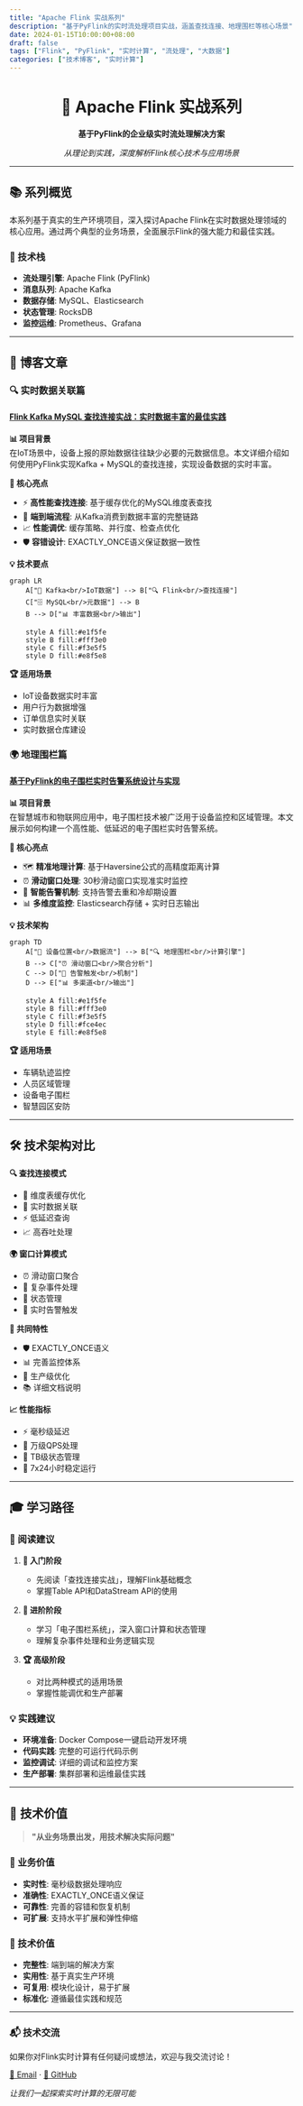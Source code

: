 ```yaml
---
title: "Apache Flink 实战系列"
description: "基于PyFlink的实时流处理项目实战，涵盖查找连接、地理围栏等核心场景"
date: 2024-01-15T10:00:00+08:00
draft: false
tags: ["Flink", "PyFlink", "实时计算", "流处理", "大数据"]
categories: ["技术博客", "实时计算"]
---
```


<div align="center">

# 🚀 Apache Flink 实战系列

**基于PyFlink的企业级实时流处理解决方案**

*从理论到实践，深度解析Flink核心技术与应用场景*

</div>

---

## 📚 系列概览

本系列基于真实的生产环境项目，深入探讨Apache Flink在实时数据处理领域的核心应用。通过两个典型的业务场景，全面展示Flink的强大能力和最佳实践。

### 🎯 技术栈
- **流处理引擎**: Apache Flink (PyFlink)
- **消息队列**: Apache Kafka
- **数据存储**: MySQL、Elasticsearch
- **状态管理**: RocksDB
- **监控运维**: Prometheus、Grafana

---

## 📖 博客文章

### 🔍 实时数据关联篇

<div class="featured-content">

#### [Flink Kafka MySQL 查找连接实战：实时数据丰富的最佳实践](./Flink_Kafka_MySQL_查找连接实战/)

**📊 项目背景**  
在IoT场景中，设备上报的原始数据往往缺少必要的元数据信息。本文详细介绍如何使用PyFlink实现Kafka + MySQL的查找连接，实现设备数据的实时丰富。

**🎯 核心亮点**
- ⚡ **高性能查找连接**: 基于缓存优化的MySQL维度表查找
- 🔄 **端到端流程**: 从Kafka消费到数据丰富的完整链路
- 📈 **性能调优**: 缓存策略、并行度、检查点优化
- 🛡️ **容错设计**: EXACTLY_ONCE语义保证数据一致性

**💡 技术要点**
```mermaid
graph LR
    A["📡 Kafka<br/>IoT数据"] --> B["🔍 Flink<br/>查找连接"]
    C["🗄️ MySQL<br/>元数据"] --> B
    B --> D["📊 丰富数据<br/>输出"]
    
    style A fill:#e1f5fe
    style B fill:#fff3e0
    style C fill:#f3e5f5
    style D fill:#e8f5e8
```

**🏆 适用场景**
- IoT设备数据实时丰富
- 用户行为数据增强
- 订单信息实时关联
- 实时数据仓库建设

</div>

### 🌍 地理围栏篇

<div class="featured-content">

#### [基于PyFlink的电子围栏实时告警系统设计与实现](./blog_geo_fence_system/)

**📊 项目背景**  
在智慧城市和物联网应用中，电子围栏技术被广泛用于设备监控和区域管理。本文展示如何构建一个高性能、低延迟的电子围栏实时告警系统。

**🎯 核心亮点**
- 🗺️ **精准地理计算**: 基于Haversine公式的高精度距离计算
- ⏰ **滑动窗口处理**: 30秒滑动窗口实现准实时监控
- 🚨 **智能告警机制**: 支持告警去重和冷却期设置
- 📊 **多维度监控**: Elasticsearch存储 + 实时日志输出

**💡 技术架构**
```mermaid
graph TD
    A["📡 设备位置<br/>数据流"] --> B["🔍 地理围栏<br/>计算引擎"]
    B --> C["⏰ 滑动窗口<br/>聚合分析"]
    C --> D["🚨 告警触发<br/>机制"]
    D --> E["📊 多渠道<br/>输出"]
    
    style A fill:#e1f5fe
    style B fill:#fff3e0
    style C fill:#f3e5f5
    style D fill:#fce4ec
    style E fill:#e8f5e8
```

**🏆 适用场景**
- 车辆轨迹监控
- 人员区域管理
- 设备电子围栏
- 智慧园区安防

</div>

---

## 🛠️ 技术架构对比

<div class="tech-grid">

<div class="tech-card">
<strong>🔍 查找连接模式</strong>
<ul>
<li>💾 维度表缓存优化</li>
<li>🔄 实时数据关联</li>
<li>⚡ 低延迟查询</li>
<li>📈 高吞吐处理</li>
</ul>
</div>

<div class="tech-card">
<strong>🌍 窗口计算模式</strong>
<ul>
<li>⏰ 滑动窗口聚合</li>
<li>🧮 复杂事件处理</li>
<li>💾 状态管理</li>
<li>🚨 实时告警触发</li>
</ul>
</div>

<div class="tech-card">
<strong>🎯 共同特性</strong>
<ul>
<li>🛡️ EXACTLY_ONCE语义</li>
<li>📊 完善监控体系</li>
<li>🔧 生产级优化</li>
<li>📚 详细文档说明</li>
</ul>
</div>

<div class="tech-card">
<strong>📈 性能指标</strong>
<ul>
<li>⚡ 毫秒级延迟</li>
<li>🚀 万级QPS处理</li>
<li>💾 TB级状态管理</li>
<li>🔄 7x24小时稳定运行</li>
</ul>
</div>

</div>

---

## 🎓 学习路径

### 📖 阅读建议

1. **🔰 入门阶段**
   - 先阅读「查找连接实战」，理解Flink基础概念
   - 掌握Table API和DataStream API的使用

2. **🚀 进阶阶段**
   - 学习「电子围栏系统」，深入窗口计算和状态管理
   - 理解复杂事件处理和业务逻辑实现

3. **🏆 高级阶段**
   - 对比两种模式的适用场景
   - 掌握性能调优和生产部署

### 💡 实践建议

- **环境准备**: Docker Compose一键启动开发环境
- **代码实践**: 完整的可运行代码示例
- **监控调试**: 详细的调试和监控方案
- **生产部署**: 集群部署和运维最佳实践

---

## 🌟 技术价值

> **"从业务场景出发，用技术解决实际问题"**

### 🎯 业务价值
- **实时性**: 毫秒级数据处理响应
- **准确性**: EXACTLY_ONCE语义保证
- **可靠性**: 完善的容错和恢复机制
- **可扩展**: 支持水平扩展和弹性伸缩

### 🔧 技术价值
- **完整性**: 端到端的解决方案
- **实用性**: 基于真实生产环境
- **可复用**: 模块化设计，易于扩展
- **标准化**: 遵循最佳实践和规范

---

<div class="contact-section">

### 📬 技术交流

如果你对Flink实时计算有任何疑问或想法，欢迎与我交流讨论！

[📧 Email](mailto:286790238@qq.com) · [🐙 GitHub](https://github.com/michaelwang123)

*让我们一起探索实时计算的无限可能*

</div>
